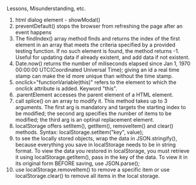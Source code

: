 Lessons, Misunderstanding, etc.
1. html dialog element - showModal()
2. preventDefault() stops the browser from refreshing the page after an event happens
3. The findIndex() array method finds and returns the index of the first element in an array that meets the criteria specified by a provided testing function. If no such element is found, the method returns -1. Useful for updating data if already existent, and add data if not existent.
4. Date.now() returns the number of miliseconds elapsed since Jan 1, 1970 00:00:00 UTC(Coordinated Universal Time); giving an id a real time stamp can make the id more unique than without the time stamp. 
5. onclick="functionVariable(this)" refers to the element to which the onclick attribute is added. Keyword "this".
6. .parentElement accesses the parent element of a HTML element.
7. call splice() on an array to modify it. This method takes up to 3 arguments. The first arg is mandatory and targets the starting index to be modified; the second arg specifies the number of items to be modified; the third arg is an optinal replacement element.
8. localStorage offers setItem(), getItem(), removeItem() and clear() methods. Syntax: localStorage.setItem("key", value); 
9. to see the locally stored objects, wrap the data in JSON.stringify(), because everything you save in localStorage needs to be in string format. To view the data you restored in localStorage, you must retrieve it using localStorage.getItem(), pass in the key of the data. To view it in its original form BEFORE saving, use JSON.parse(); 
10. use localStorage.removeItem() to remove a specific item or use localStorage.clear() to remove all items in the local storage.